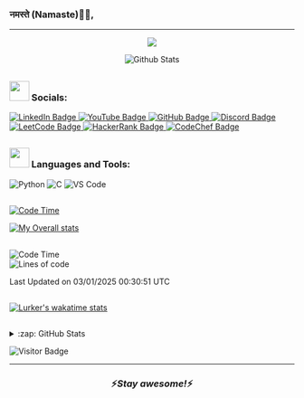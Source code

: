 ### नमस्ते (Namaste)🙏🏻,

---
<p align="center">
    <img src="https://readme-typing-svg.herokuapp.com?color=FFFFFF&width=380&height=30&lines=Sav+this+side+aka+luuurker;Techie+in+the+Making+😎;Upskilling+With+Every+Step;^_^+Nice+To+Meet+You+^_^" center=true />
</p>

<p align="center">
    <img src="https://universebingo.dev/static/images/universe_header.webp" alt="Github Stats" />
</p>
<h2 align='left'></h2>

### <img src="https://1.bp.blogspot.com/-PDHVMVkbH2I/WCsNM0g5WVI/AAAAAAAAD_A/et3fHf39NnEqIHUDSTu2V5OOl-eBSfpHQCLcB/s1600/corgiswimflip.gif" width="35"> Socials:
<div id="badges" align="left">
  <a href="https://www.linkedin.com/in/luuurker">
    <img src="https://img.shields.io/badge/LinkedIn-0077B5?style=for-the-badge&logo=linkedin&logoColor=white" alt="LinkedIn Badge"/>
  </a>
  <a href="https://www.youtube.com/c/luuurker">
    <img src="https://img.shields.io/badge/YouTube-FF0000?style=for-the-badge&logo=youtube&logoColor=white" alt="YouTube Badge"/>
  </a>
  <a href="https://github.com/luuurker">
    <img src="https://img.shields.io/badge/GitHub-181717?style=for-the-badge&logo=github&logoColor=white" alt="GitHub Badge"/>
</a>
  <a href="https://discord.com/invite/luuurker">
    <img src="https://img.shields.io/badge/Discord-5865F2?style=for-the-badge&logo=discord&logoColor=white" alt="Discord Badge"/>
  </a>
</div>

<div id="badges" align="left">
  <a href="https://leetcode.com/luuurker">
    <img src="https://img.shields.io/badge/LeetCode-FFA116?style=for-the-badge&logo=leetcode&logoColor=white" alt="LeetCode Badge"/>
  </a>
<a href="https://www.hackerrank.com/luuurker">
    <img src="https://img.shields.io/badge/HackerRank-00EA64?style=for-the-badge&logo=hackerrank&logoColor=white" alt="HackerRank Badge"/>
  </a>
  <a href="https://www.codechef.com/users/luuurker">
    <img src="https://img.shields.io/badge/CodeChef-5B4638?style=for-the-badge&logo=codechef&logoColor=white" alt="CodeChef Badge"/>
  </a>
</div>
<h2 align='left'></h2>


### <img src="https://1.bp.blogspot.com/-PDHVMVkbH2I/WCsNM0g5WVI/AAAAAAAAD_A/et3fHf39NnEqIHUDSTu2V5OOl-eBSfpHQCLcB/s1600/corgiswimflip.gif" width="35"> Languages and Tools:
![Python](https://img.shields.io/badge/Code-Python-informational?style=flat&logo=python&color=3776AB)
![C](https://img.shields.io/badge/Code-C-informational?style=flat&logo=c&color=A8B9CC)
![VS Code](https://img.shields.io/badge/Editor-VS_Code-007ACC?style=flat&logo=visual-studio-code&logoColor=white)
<h2 align='left'></h2>



[![Code Time](https://wakatime.com/badge/user/54ae2f0e-d05f-49d1-954e-d8c8be284a66.svg)](https://wakatime.com/@54ae2f0e-d05f-49d1-954e-d8c8be284a66)

[![My Overall stats](https://wakatime.com/share/@luuurker/0574b5d4-a93c-4f63-b211-92a25ddf7dfe.svg)](https://wakatime.com/luuurker)
<h2 align='left'></h2>

<!--START_SECTION:waka-->  
![Code Time](http://img.shields.io/badge/Code%20Time-<your-user-id>-blue)  
![Lines of code](https://img.shields.io/badge/From%20Hello%20World%20I%27ve%20Written-<your-lines-of-code>-blue)  

Last Updated on 03/01/2025 00:30:51 UTC  
<!--END_SECTION:waka-->  

<h2 align='left'></h2>

[![Lurker's wakatime stats](https://github-readme-stats.vercel.app/api/wakatime?username=oyelurker)](https://github.com/oyelurker/oyelurker)
<h2 align='left'></h2>


<details>
  <summary>:zap: GitHub Stats</summary>

  <img align="left" alt="codeSTACKr's GitHub Stats" src="https://github-readme-stats.vercel.app/api?username=luuurker&show_icons=true&hide_border=false&title_color=ff652f&icon_color=FFE400&bg_color=09131B&text_color=ffffff&border_color=0c1a25" />

</details>


![Visitor Badge](https://visitor-badge.laobi.icu/badge?page_id=luuurker)





---
<h3 align='center'>⚡️<i>Stay awesome!</i>⚡️</h3>
